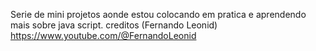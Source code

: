 Serie de mini projetos aonde estou colocando em pratica e aprendendo mais sobre java script. creditos (Fernando Leonid)
 https://www.youtube.com/@FernandoLeonid